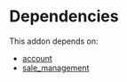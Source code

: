 # Dependencies

This addon depends on:

- [account](../../../../../oca-ocb-accounting/odoo-bringout-oca-ocb-account)
- [sale_management](../../../../../oca-ocb-sale/odoo-bringout-oca-ocb-sale_management)
